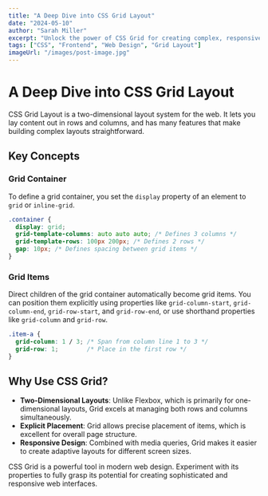 ```yaml
---
title: "A Deep Dive into CSS Grid Layout"
date: "2024-05-10"
author: "Sarah Miller"
excerpt: "Unlock the power of CSS Grid for creating complex, responsive web layouts with ease."
tags: ["CSS", "Frontend", "Web Design", "Grid Layout"]
imageUrl: "/images/post-image.jpg"
---
```


# A Deep Dive into CSS Grid Layout

CSS Grid Layout is a two-dimensional layout system for the web. It lets you lay content out in rows and columns, and has many features that make building complex layouts straightforward.

## Key Concepts

### Grid Container
To define a grid container, you set the `display` property of an element to `grid` or `inline-grid`.

```css
.container {
  display: grid;
  grid-template-columns: auto auto auto; /* Defines 3 columns */
  grid-template-rows: 100px 200px; /* Defines 2 rows */
  gap: 10px; /* Defines spacing between grid items */
}
```

### Grid Items
Direct children of the grid container automatically become grid items. You can position them explicitly using properties like `grid-column-start`, `grid-column-end`, `grid-row-start`, and `grid-row-end`, or use shorthand properties like `grid-column` and `grid-row`.

```css
.item-a {
  grid-column: 1 / 3; /* Span from column line 1 to 3 */
  grid-row: 1;        /* Place in the first row */
}
```

## Why Use CSS Grid?

-   **Two-Dimensional Layouts**: Unlike Flexbox, which is primarily for one-dimensional layouts, Grid excels at managing both rows and columns simultaneously.
-   **Explicit Placement**: Grid allows precise placement of items, which is excellent for overall page structure.
-   **Responsive Design**: Combined with media queries, Grid makes it easier to create adaptive layouts for different screen sizes.

CSS Grid is a powerful tool in modern web design. Experiment with its properties to fully grasp its potential for creating sophisticated and responsive web interfaces.
